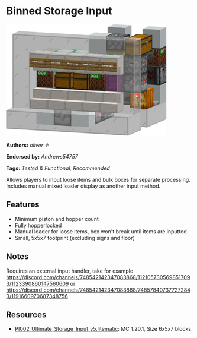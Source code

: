 # Binned Storage Input
<img alt="area_render_21_.png" src="images/area_render_21_.png?raw=1" height="300px">

**Authors:** *oliver ♱*

**Endorsed by:** *Andrews54757*

**Tags:** *Tested & Functional, Recommended*

Allows players to input loose items and bulk boxes for separate processing. Includes manual mixed loader display as another input method.

## Features
- Minimum piston and hopper count
- Fully hopperlocked
- Manual loader for loose items, box won't break until items are inputted
- Small, 5x5x7 footprint (excluding signs and floor)

## Notes
Requires an external input handler, take for example https://discord.com/channels/748542142347083868/1121057305698517093/1123390860147560609 or https://discord.com/channels/748542142347083868/748578407377272843/1191660970687348756

## Resources
- [PI002_Ultimate_Storage_Input_v5.litematic](attachments/PI002_Ultimate_Storage_Input_v5.litematic): MC 1.20.1, Size 6x5x7 blocks
